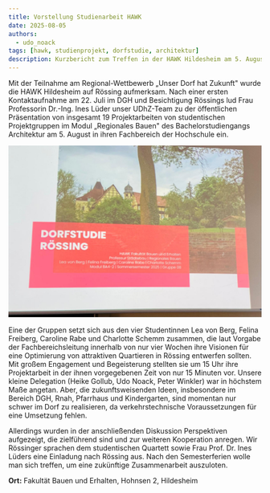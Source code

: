 ```yaml
---
title: Vorstellung Studienarbeit HAWK
date: 2025-08-05
authors:
  - udo_noack
tags: [hawk, studienprojekt, dorfstudie, architektur]
description: Kurzbericht zum Treffen in der HAWK Hildesheim am 5. August 2025
---
```


Mit der Teilnahme am Regional-Wettbewerb „Unser Dorf hat Zukunft" wurde die HAWK Hildesheim auf Rössing aufmerksam. Nach einer ersten Kontaktaufnahme am 22. Juli im DGH und Besichtigung Rössings lud Frau Professorin Dr.-Ing. Ines Lüder unser UDhZ-Team zu der öffentlichen Präsentation von insgesamt 19 Projektarbeiten von studentischen Projektgruppen im Modul „Regionales Bauen" des Bachelorstudiengangs Architektur am 5. August in ihren Fachbereich der Hochschule ein.

<!--truncate-->

![Präsentation der Studienarbeit](./praesentation.jpeg)

Eine der Gruppen setzt sich aus den vier Studentinnen Lea von Berg, Felina Freiberg, Caroline Rabe und Charlotte Schemm zusammen, die laut Vorgabe der Fachbereichsleitung innerhalb von nur vier Wochen ihre Visionen für eine Optimierung von attraktiven Quartieren in Rössing entwerfen sollten. Mit großem Engagement und Begeisterung stellten sie um 15 Uhr ihre Projektarbeit in der ihnen vorgegebenen Zeit von nur 15 Minuten vor. Unsere kleine Delegation (Heike Gollub, Udo Noack, Peter Winkler) war in höchstem Maße angetan. Aber, die zukunftsweisenden Ideen, insbesondere im Bereich DGH, Rnah, Pfarrhaus und Kindergarten, sind momentan nur schwer im Dorf zu realisieren, da verkehrstechnische Voraussetzungen für eine Umsetzung fehlen.

Allerdings wurden in der anschließenden Diskussion Perspektiven aufgezeigt, die zielführend sind und zur weiteren Kooperation anregen. Wir Rössinger sprachen dem studentischen Quartett sowie Frau Prof. Dr. Ines Lüders eine Einladung nach Rössing aus. Nach den Semesterferien wolle man sich treffen, um eine zukünftige Zusammenarbeit auszuloten.


**Ort:** Fakultät Bauen und Erhalten, Hohnsen 2, Hildesheim
